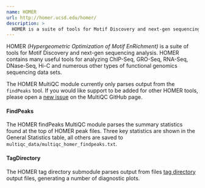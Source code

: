 ```yaml
---
name: HOMER
url: http://homer.ucsd.edu/homer/
description: >
  HOMER is a suite of tools for Motif Discovery and next-gen sequencing analysis.
---
```


HOMER _(Hypergeometric Optimization of Motif EnRichment)_ is a suite of tools for
Motif Discovery and next-gen sequencing analysis. HOMER contains many useful tools
for analyzing ChIP-Seq, GRO-Seq, RNA-Seq, DNase-Seq, Hi-C and numerous other types
of functional genomics sequencing data sets.

The HOMER MultiQC module currently only parses output from the `findPeaks` tool.
If you would like support to be added for other HOMER tools, please open a
[new issue](https://github.com/ewels/MultiQC/issues/new) on the MultiQC GitHub page.

#### FindPeaks

The HOMER findPeaks MultiQC module parses the summary statistics found at the top
of HOMER peak files. Three key statistics are shown in the General Statistics table,
all others are saved to `multiqc_data/multiqc_homer_findpeaks.txt`.

#### TagDirectory

The HOMER tag directory submodule parses output from files
[tag directory](http://homer.ucsd.edu/homer/ngs/tagDir.html) output files, generating
a number of diagnostic plots.
